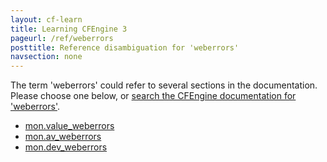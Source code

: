 ```yaml
---
layout: cf-learn
title: Learning CFEngine 3
pageurl: /ref/weberrors
posttitle: Reference disambiguation for 'weberrors'
navsection: none
---
```


The term 'weberrors' could refer to several sections in the documentation. Please choose one below, or
[search the CFEngine documentation for 'weberrors'](http://cfengine.com/docs/3.5/search.html?q=weberrors).

- [mon.value_weberrors](http://cfengine.com/docs/3.5/reference-special-variables-context-mon.html#mon-value_weberrors)
- [mon.av_weberrors](http://cfengine.com/docs/3.5/reference-special-variables-context-mon.html#mon-av_weberrors)
- [mon.dev_weberrors](http://cfengine.com/docs/3.5/reference-special-variables-context-mon.html#mon-dev_weberrors)
